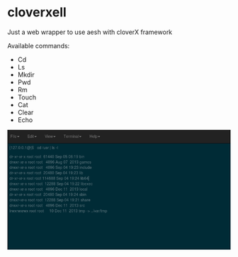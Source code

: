 cloverxell
==========

Just a web wrapper to use aesh with cloverX framework

Available commands: 

* Cd
* Ls
* Mkdir
* Pwd
* Rm
* Touch
* Cat
* Clear
* Echo

![Alt cloverxell](https://raw.githubusercontent.com/EsmerilProgramming/cloverxell/master/cloverxell.png)